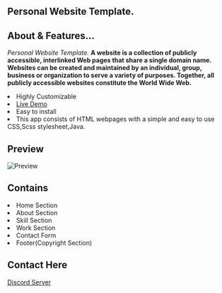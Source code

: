 ## Personal Website Template.

## About & Features...

*Personal Website Template.*
<strong>A website is a collection of publicly accessible, interlinked Web pages that share a single domain name.
 Websites can be created and maintained by an individual, group, business or organization to serve a variety of purposes.
 Together, all publicly accessible websites constitute the World Wide Web.</strong>

<li>Highly Customizable
<li><a href="https://dev--personal-website-template.abhay557.autocode.gg/" target="_blank">Live Demo</a>
<li>Easy to install
<li>This app consists of  HTML webpages with a simple and easy to use CSS,Scss stylesheet,Java.

## Preview

<img src="./readme/gallery/Main.jpg" alt="Preview">

## Contains

<li> Home Section
<li> About Section
<li> Skill Section
<li> Work Section
<li> Contact Form
<li> Footer(Copyright Section)

## Contact Here 

[Discord Server](https://discord.gg/5V68EK8AeS)
